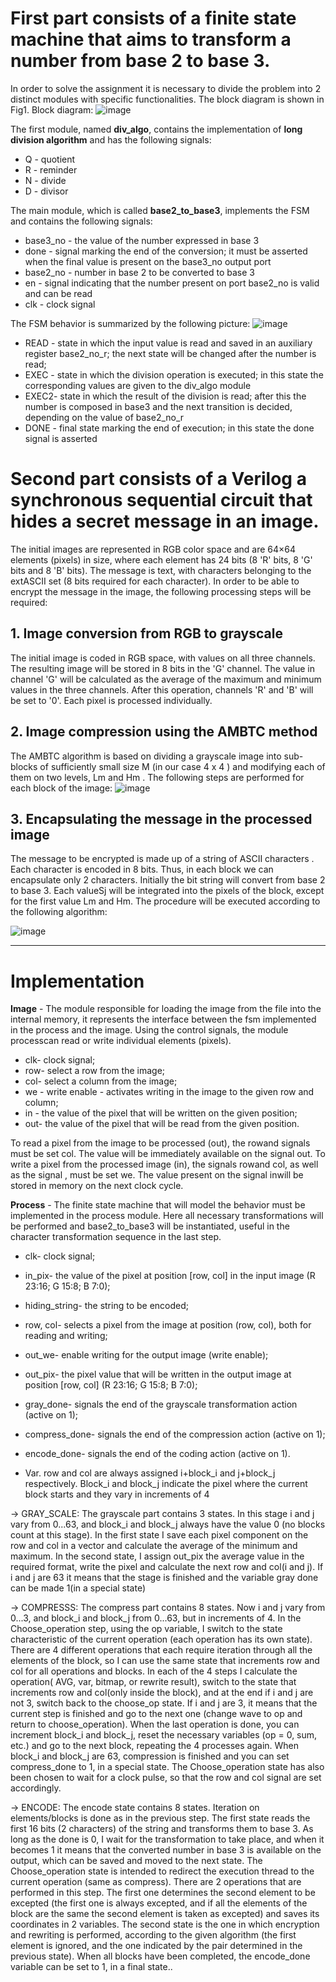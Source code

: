 # First part consists of a finite state machine that aims to transform a number from base 2 to base 3.
In order to solve the assignment it is necessary to divide the problem into 2 distinct modules with specific functionalities. The block diagram is shown in Fig1. Block diagram:
![image](https://github.com/adrianvirlan200/IC-design-for-Steganography/assets/74298808/8dec10a8-78d4-412b-aeba-c93e817e9913)

The first module, named **div_algo**, contains the implementation of **long division algorithm** and has the following signals: 
* Q - quotient
* R - reminder
* N - divide
* D - divisor

The main module, which is called **base2_to_base3**, implements the FSM and contains the following signals:
* base3_no - the value of the number expressed in base 3
* done - signal marking the end of the conversion; it must be asserted when the final value is present on the base3_no output port
* base2_no - number in base 2 to be converted to base 3
* en - signal indicating that the number present on port base2_no is valid and can be read
* clk - clock signal
  
The FSM behavior is summarized by the following picture:
  ![image](https://github.com/adrianvirlan200/IC-design-for-Steganography/assets/74298808/97da4249-2f96-43cf-a589-9bddbbcbe37c)
  
* READ - state in which the input value is read and saved in an auxiliary register base2_no_r; the next state will be changed after the number is read;
* EXEC - state in which the division operation is executed; in this state the corresponding values are given to the div_algo module
* EXEC2- state in which the result of the division is read; after this the number is composed in base3 and the next transition is decided, depending on the value of base2_no_r
* DONE - final state marking the end of execution; in this state the done signal is asserted


# Second part consists of a Verilog a synchronous sequential circuit that hides a secret message in an image.
The initial images are represented in RGB color space and are 64×64 elements (pixels) in size, where each element has 24 bits (8 'R' bits, 8 'G' bits and 8 'B' bits). The message is text, with characters belonging to the extASCII set (8 bits required for each character). In order to be able to encrypt the message in the image, the following processing steps will be required:
## 1. Image conversion from RGB to grayscale
The initial image is coded in RGB space, with values on all three channels. The resulting image will be stored in 8 bits in the 'G' channel. The value in channel 'G' will be calculated as the average of the maximum and minimum values in the three channels. After this operation, channels 'R' and 'B' will be set to '0'. Each pixel is processed individually.

## 2. Image compression using the AMBTC method
The AMBTC algorithm is based on dividing a grayscale image into sub-blocks of sufficiently small size M (in our case 4 x 4 ) and modifying each of them on two levels, Lm and Hm . The following steps are performed for each block of the image:
![image](https://github.com/adrianvirlan200/IC-design-for-Steganography/assets/74298808/2745e3ea-9951-4822-8132-7c525f1bbf76)

## 3. Encapsulating the message in the processed image
The message to be encrypted is made up of a string of ASCII characters . Each character is encoded in 8 bits. Thus, in each block we can encapsulate only 2 characters. Initially the bit string will convert from base 2 to base 3. Each valueSj
will be integrated into the pixels of the block, except for the first value Lm and Hm. The procedure will be executed according to the following algorithm:

![image](https://github.com/adrianvirlan200/IC-design-for-Steganography/assets/74298808/95242310-7567-49ce-b7e5-91f272b42b0e)
_______________________________________________________________________________________________________________________________________________________________________________________________________
# Implementation
**Image** - The module responsible for loading the image from the file into the internal memory, it represents the interface between the fsm implemented in the process and the image. Using the control signals, the module processcan read or write individual elements (pixels).
* clk- clock signal;
* row- select a row from the image;
* col- select a column from the image;
* we - write enable - activates writing in the image to the given row and column;
* in - the value of the pixel that will be written on the given position;
* out- the value of the pixel that will be read from the given position.
  
To read a pixel from the image to be processed (out), the rowand signals must be set col. The value will be immediately available on the signal out.
To write a pixel from the processed image (in), the signals rowand col, as well as the signal , must be set we. The value present on the signal inwill be stored in memory on the next clock cycle.

**Process** - The finite state machine that will model the behavior must be implemented in the process module. Here all necessary transformations will be performed and base2_to_base3 will be instantiated, useful in the character transformation sequence in the last step.
* clk- clock signal;
* in_pix- the value of the pixel at position [row, col] in the input image (R 23:16; G 15:8; B 7:0);
* hiding_string- the string to be encoded;
* row, col- selects a pixel from the image at position (row, col), both for reading and writing;
* out_we- enable writing for the output image (write enable);
* out_pix- the pixel value that will be written in the output image at position [row, col] (R 23:16; G 15:8; B 7:0);
* gray_done- signals the end of the grayscale transformation action (active on 1);
* compress_done- signals the end of the compression action (active on 1);
* encode_done- signals the end of the coding action (active on 1).

* Var. row and col are always assigned i+block_i and j+block_j respectively.
Block_i and block_j indicate the pixel where the current block starts and they vary in increments of 4
 
-> GRAY_SCALE:
	The grayscale part contains 3 states. In this stage i and j vary from 0...63, and block_i and block_j always have the value 0 (no blocks count at this stage). In the first state I save each pixel component on the row and col in a vector and calculate the average of the minimum and maximum.
	In the second state, I assign out_pix the average value in the required format, write the pixel and calculate the next row and col(i and j). If i and j are 63 it means that the stage is finished and the variable gray done can be made 1(in a special state)
 
-> COMPRESSS:
The compress part contains 8 states. Now i and j vary from 0...3, and block_i and block_j from 0...63, but in increments of 4.
In the Choose_operation step, using the op variable, I switch to the state characteristic of the current operation (each operation has its own state). There are 4 different operations that each require iteration through all the elements of the block, so I can use the same state that increments row and col for all operations and blocks.
In each of the 4 steps I calculate the operation( AVG, var, bitmap, or rewrite result), switch to the state that increments row and col(only inside the block), and at the end if i and j are not 3, switch back to the choose_op state. If i and j are 3, it means that the current step is finished and go to the next one (change wave to op and return to choose_operation).
When the last operation is done, you can increment block_i and block_j, reset the necessary variables (op = 0, sum, etc.) and go to the next block, repeating the 4 processes again.
When block_i and block_j are 63, compression is finished and you can set compress_done to 1, in a special state.
The Choose_operation state has also been chosen to wait for a clock pulse, so that the row and col signal are set accordingly.

-> ENCODE:
The encode state contains 8 states. Iteration on elements/blocks is done as in the previous step. 
The first state reads the first 16 bits (2 characters) of the string and transforms them to base 3. As long as the done is 0, I wait for the transformation to take place, and when it becomes 1 it means that the converted number in base 3 is available on the output, which can be saved and moved to the next state.
The Choose_operation state is intended to redirect the execution thread to the current operation (same as compress). 
There are 2 operations that are performed in this step. The first one determines the second element to be excepted (the first one is always excepted, and if all the elements of the block are the same the second element is taken as excepted) and saves its coordinates in 2 variables. The second state is the one in which encryption and rewriting is performed, according to the given algorithm (the first element is ignored, and the one indicated by the pair determined in the previous state). 
When all blocks have been completed, the encode_done variable can be set to 1, in a final state..
